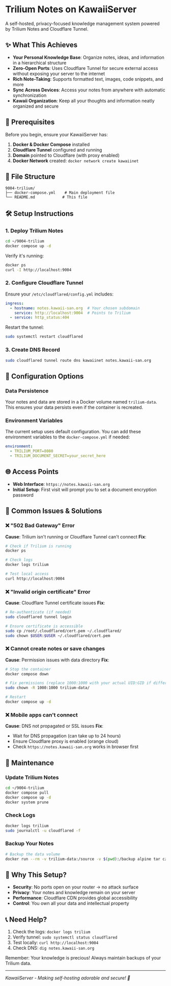 # Trilium Notes on KawaiiServer

A self-hosted, privacy-focused knowledge management system powered by Trilium Notes and Cloudflare Tunnel.

## ✨ What This Achieves

- **Your Personal Knowledge Base**: Organize notes, ideas, and information in a hierarchical structure
- **Zero-Open Ports**: Uses Cloudflare Tunnel for secure external access without exposing your server to the internet
- **Rich Note-Taking**: Supports formatted text, images, code snippets, and more
- **Sync Across Devices**: Access your notes from anywhere with automatic synchronization
- **Kawaii Organization**: Keep all your thoughts and information neatly organized and secure

## 🚀 Prerequisites

Before you begin, ensure your KawaiiServer has:

1. **Docker & Docker Compose** installed
2. **Cloudflare Tunnel** configured and running
3. **Domain** pointed to Cloudflare (with proxy enabled)
4. **Docker Network** created: `docker network create kawaiinet`

## 📁 File Structure

```
9004-trilium/
├── docker-compose.yml    # Main deployment file
└── README.md            # This file
```

## 🛠️ Setup Instructions

### 1. Deploy Trilium Notes

```bash
cd ~/9004-trilium
docker compose up -d
```

Verify it's running:
```bash
docker ps
curl -I http://localhost:9004
```

### 2. Configure Cloudflare Tunnel

Ensure your `/etc/cloudflared/config.yml` includes:

```yaml
ingress:
  - hostname: notes.kawaii-san.org  # Your chosen subdomain
    service: http://localhost:9004  # Points to Trilium
  - service: http_status:404
```

Restart the tunnel:
```bash
sudo systemctl restart cloudflared
```

### 3. Create DNS Record

```bash
sudo cloudflared tunnel route dns kawaiinet notes.kawaii-san.org
```

## 🔧 Configuration Options

### Data Persistence

Your notes and data are stored in a Docker volume named `trilium-data`. This ensures your data persists even if the container is recreated.

### Environment Variables

The current setup uses default configuration. You can add these environment variables to the `docker-compose.yml` if needed:

```yaml
environment:
  - TRILIUM_PORT=8080
  - TRILIUM_DOCUMENT_SECRET=your_secret_here
```

## 🌐 Access Points

- **Web Interface**: `https://notes.kawaii-san.org`
- **Initial Setup**: First visit will prompt you to set a document encryption password

## 🚨 Common Issues & Solutions

### ❌ "502 Bad Gateway" Error
**Cause**: Trilium isn't running or Cloudflare Tunnel can't connect
**Fix**:
```bash
# Check if Trilium is running
docker ps

# Check logs
docker logs trilium

# Test local access
curl http://localhost:9004
```

### ❌ "Invalid origin certificate" Error
**Cause**: Cloudflare Tunnel certificate issues
**Fix**:
```bash
# Re-authenticate (if needed)
sudo cloudflared tunnel login

# Ensure certificate is accessible
sudo cp /root/.cloudflared/cert.pem ~/.cloudflared/
sudo chown $USER:$USER ~/.cloudflared/cert.pem
```

### ❌ Cannot create notes or save changes
**Cause**: Permission issues with data directory
**Fix**:
```bash
# Stop the container
docker compose down

# Fix permissions (replace 1000:1000 with your actual UID:GID if different)
sudo chown -R 1000:1000 trilium-data/

# Restart
docker compose up -d
```

### ❌ Mobile apps can't connect
**Cause**: DNS not propagated or SSL issues
**Fix**:
- Wait for DNS propagation (can take up to 24 hours)
- Ensure Cloudflare proxy is enabled (orange cloud)
- Check `https://notes.kawaii-san.org` works in browser first

## 🔄 Maintenance

### Update Trilium Notes
```bash
cd ~/9004-trilium
docker compose pull
docker compose up -d
docker system prune
```

### Check Logs
```bash
docker logs trilium
sudo journalctl -u cloudflared -f
```

### Backup Your Notes
```bash
# Backup the data volume
docker run --rm -v trilium-data:/source -v $(pwd):/backup alpine tar czf /backup/trilium-backup-$(date +%Y%m%d).tar.gz -C /source .
```

## 🎯 Why This Setup?

- **Security**: No ports open on your router → no attack surface
- **Privacy**: Your notes and knowledge remain on your server
- **Performance**: Cloudflare CDN provides global accessibility
- **Control**: You own all your data and intellectual property

## 📞 Need Help?

1. Check the logs: `docker logs trilium`
2. Verify tunnel: `sudo systemctl status cloudflared`
3. Test locally: `curl http://localhost:9004`
4. Check DNS: `dig notes.kawaii-san.org`

Remember: Your knowledge is precious! Always maintain backups of your Trilium data.

---

*KawaiiServer - Making self-hosting adorable and secure! 💖*
